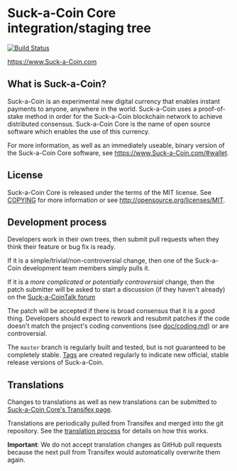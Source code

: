 Suck-a-Coin Core integration/staging tree
=====================================

[![Build Status](https://travis-ci.org/Suck-a-CoinFoundation/Suck-a-Coin.svg?branch=master)](https://travis-ci.org/Suck-a-CoinFoundation/Suck-a-Coin)

https://www.Suck-a-Coin.com

What is Suck-a-Coin?
----------------

Suck-a-Coin is an experimental new digital currency that enables instant payments to
anyone, anywhere in the world. Suck-a-Coin uses a proof-of-stake method in order for
the Suck-a-Coin blockchain network to achieve distributed consensus. Suck-a-Coin Core is
the name of open source software which enables the use of this currency.

For more information, as well as an immediately useable, binary version of the
Suck-a-Coin Core software, see https://www.Suck-a-Coin.com/#wallet.

License
-------

Suck-a-Coin Core is released under the terms of the MIT license. See [COPYING](COPYING) for more
information or see http://opensource.org/licenses/MIT.

Development process
-------------------

Developers work in their own trees, then submit pull requests when they think
their feature or bug fix is ready.

If it is a simple/trivial/non-controversial change, then one of the Suck-a-Coin
development team members simply pulls it.

If it is a *more complicated or potentially controversial* change, then the patch
submitter will be asked to start a discussion (if they haven't already) on the
[Suck-a-CoinTalk forum](https://www.Suck-a-Cointalk.org/category/8/Suck-a-Coin-coincode)

The patch will be accepted if there is broad consensus that it is a good thing.
Developers should expect to rework and resubmit patches if the code doesn't
match the project's coding conventions (see [doc/coding.md](doc/coding.md)) or are
controversial.

The `master` branch is regularly built and tested, but is not guaranteed to be
completely stable. [Tags](https://github.com/Suck-a-CoinFoundation/Suck-a-Coin/tags) are created
regularly to indicate new official, stable release versions of Suck-a-Coin.

Translations
------------

Changes to translations as well as new translations can be submitted to
[Suck-a-Coin Core's Transifex page](https://www.transifex.com/projects/p/Suck-a-Coin/).

Translations are periodically pulled from Transifex and merged into the git repository. See the
[translation process](doc/translation_process.md) for details on how this works.

**Important**: We do not accept translation changes as GitHub pull requests because the next
pull from Transifex would automatically overwrite them again.
